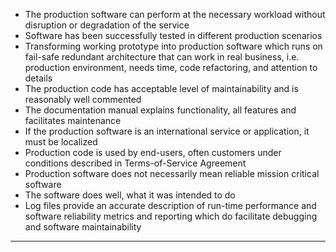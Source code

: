 - The production software can perform at the necessary workload without disruption or degradation of the service
- Software has been successfully tested in different production scenarios
- Transforming working prototype into production software which runs on fail-safe redundant architecture that can work in real business, i.e. production environment, needs time, code refactoring, and attention to details
- The production code has acceptable level of maintainability and is reasonably well commented
- The documentation manual explains functionality, all features and facilitates maintenance
- If the production software is an international service or application, it must be localized
- Production code is used by end-users, often customers under conditions described in Terms-of-Service Agreement
- Production software does not necessarily mean reliable mission critical software
- The software does well, what it was intended to do
- Log files provide an accurate description of run-time performance and software reliability metrics and reporting which do facilitate debugging and software maintainability

***

